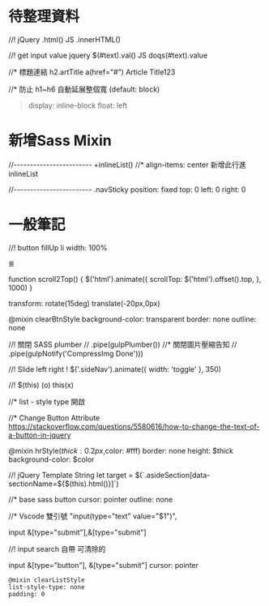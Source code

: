 # 待整理資料

//! 
jQuery .html()
JS .innerHTML()

//! get input value
jquery $(#text).val()
JS doqs(#text).value

//* 標題連結
h2.artTitle
    a(href="#") Article Title123

//* 防止 h1~h6 自動延展整個寬 (default: block)
> display: inline-block
> float: left

# 新增Sass Mixin

//------------------------
+inlineList()
//* align-items: center 
新增此行進inlineList

//------------------------
.navSticky
    position: fixed
    top: 0
    left: 0
    right: 0 

# 一般筆記
//! button fillUp li  width: 100%

≣

function scroll2Top() {
    $('html').animate({
        scrollTop: $('html').offset().top,
    }, 1000)
}

transform: rotate(15deg) translate(-20px,0px)

@mixin clearBtnStyle
    background-color: transparent
    border: none
    outline: none

//! 關閉 SASS plumber
// .pipe(gulpPlumber())
//* 關閉圖片壓縮告知
// .pipe(gulpNotify('CompressImg Done')))

//! Slide left right !
$('.sideNav').animate({ width: 'toggle' }, 350)

//! $(this) (o)   this(x)

//* list - style type 開啟

//* Change Button Attribute
https://stackoverflow.com/questions/5580616/how-to-change-the-text-of-a-button-in-jquery

@mixin hrStyle($thick: 0.2px,$color: #fff)
    border: none
    height: $thick
    background-color: $color


//! jQuery Template String
let target = $(`.asideSection[data-sectionName=${$(this).html()}]`)


//* base sass
button
    cursor: pointer
    outline: none

//* Vscode 雙引號
"input(type=\"text\" value=\"$1\")",

input
  &[type="submit"],&[type="submit"]

//! input search 自帶 可清除的 

input
    &[type="button"],
    &[type="submit"]
        cursor: pointer
    

    @mixin clearListStyle
    list-style-type: none
    padding: 0